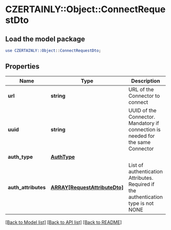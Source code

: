 # CZERTAINLY::Object::ConnectRequestDto

## Load the model package
```perl
use CZERTAINLY::Object::ConnectRequestDto;
```

## Properties
Name | Type | Description | Notes
------------ | ------------- | ------------- | -------------
**url** | **string** | URL of the Connector to connect | 
**uuid** | **string** | UUID of the Connector. Mandatory if connection is needed for the same Connector | [optional] 
**auth_type** | [**AuthType**](AuthType.md) |  | 
**auth_attributes** | [**ARRAY[RequestAttributeDto]**](RequestAttributeDto.md) | List of authentication Attributes. Required if the authentication type is not NONE | [optional] 

[[Back to Model list]](../README.md#documentation-for-models) [[Back to API list]](../README.md#documentation-for-api-endpoints) [[Back to README]](../README.md)


